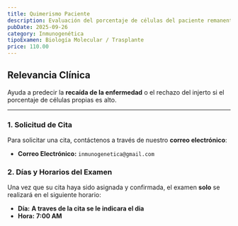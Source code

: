 ```yaml
---
title: Quimerismo Paciente
description: Evaluación del porcentaje de células del paciente remanentes en el receptor post-trasplante.
pubDate: 2025-09-26
category: Inmunogenética
tipoExamen: Biología Molecular / Trasplante
price: 110.00
---
```


## Relevancia Clínica
Ayuda a predecir la **recaída de la enfermedad** o el rechazo del injerto si el porcentaje de células propias es alto.

---

### 1. Solicitud de Cita

Para solicitar una cita, contáctenos a través de nuestro **correo electrónico**:

* **Correo Electrónico:** `inmunogenetica@gmail.com`

### 2. Días y Horarios del Examen

Una vez que su cita haya sido asignada y confirmada, el examen **solo** se realizará en el siguiente horario:

* **Día:** **A traves de la cita se le indicara el dia**
* **Hora:** **7:00 AM**